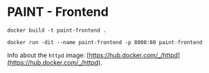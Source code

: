 # PAINT - Frontend

`docker build -t paint-frontend .`

`docker run -dit --name paint-frontend -p 8000:80 paint-frontend`

Info about the `httpd` image: [https://hub.docker.com/_/httpd](https://hub.docker.com/_/httpd).

